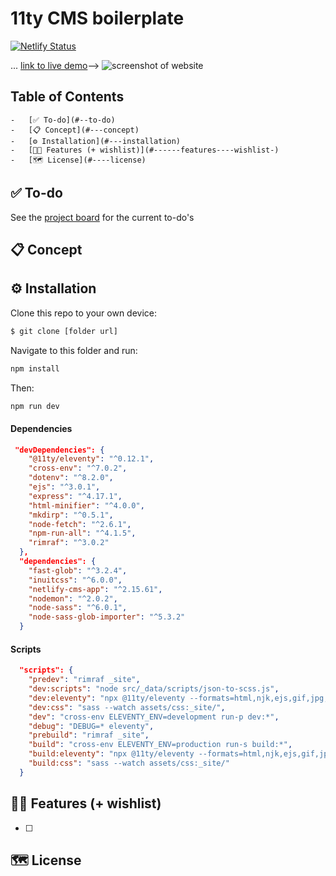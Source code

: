 # 11ty CMS boilerplate
[![Netlify Status](https://api.netlify.com/api/v1/badges/817f5d6e-e0e5-4400-aa9d-5e2c7fbac983/deploy-status)](https://app.netlify.com/sites/code-cookbook/deploys)

 ... [link to live demo](https://code-cookbook.netlify.app/)-->
![screenshot of website]()

## Table of Contents

    -   [✅ To-do](#--to-do)
    -   [📋 Concept](#---concept)
    -   [⚙️ Installation](#---installation)
    -   [👯🏿‍ Features (+ wishlist)](#------features----wishlist-)
    -   [🗺️ License](#----license)

## ✅ To-do

See the [project board]() for the current to-do's

## 📋 Concept


## ⚙️ Installation

Clone this repo to your own device:

```bash
$ git clone [folder url]
```

Navigate to this folder and run:

```bash
npm install
```

Then:

```bash
npm run dev
```

#### Dependencies

```json
 "devDependencies": {
    "@11ty/eleventy": "^0.12.1",
    "cross-env": "^7.0.2",
    "dotenv": "^8.2.0",
    "ejs": "^3.0.1",
    "express": "^4.17.1",
    "html-minifier": "^4.0.0",
    "mkdirp": "^0.5.1",
    "node-fetch": "^2.6.1",
    "npm-run-all": "^4.1.5",
    "rimraf": "^3.0.2"
  },
  "dependencies": {
    "fast-glob": "^3.2.4",
    "inuitcss": "^6.0.0",
    "netlify-cms-app": "^2.15.61",
    "nodemon": "^2.0.2",
    "node-sass": "^6.0.1",
    "node-sass-glob-importer": "^5.3.2"
  }
```

#### Scripts

```json
  "scripts": {
    "predev": "rimraf _site",
    "dev:scripts": "node src/_data/scripts/json-to-scss.js",
    "dev:eleventy": "npx @11ty/eleventy --formats=html,njk,ejs,gif,jpg,png,css --serve --port=3000",
    "dev:css": "sass --watch assets/css:_site/",
    "dev": "cross-env ELEVENTY_ENV=development run-p dev:*",
    "debug": "DEBUG=* eleventy",
    "prebuild": "rimraf _site",
    "build": "cross-env ELEVENTY_ENV=production run-s build:*",
    "build:eleventy": "npx @11ty/eleventy --formats=html,njk,ejs,gif,jpg,png,css --serve --port=3000",
    "build:css": "sass --watch assets/css:_site/"
  }
```

## 👯🏿‍ Features (+ wishlist)
-   [ ] 


## 🗺️ License
